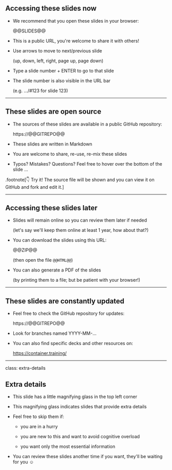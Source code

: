 ## Accessing these slides now

- We recommend that you open these slides in your browser:

  @@SLIDES@@

- This is a public URL, you're welcome to share it with others!

- Use arrows to move to next/previous slide

  (up, down, left, right, page up, page down)

- Type a slide number + ENTER to go to that slide

- The slide number is also visible in the URL bar

  (e.g. .../#123 for slide 123)

---

## These slides are open source

- The sources of these slides are available in a public GitHub repository:

  https://@@GITREPO@@

- These slides are written in Markdown

- You are welcome to share, re-use, re-mix these slides

- Typos? Mistakes? Questions? Feel free to hover over the bottom of the slide ...

.footnote[👇 Try it! The source file will be shown and you can view it on GitHub and fork and edit it.]

<!--
.lab[
```open https://@@GITREPO@@/tree/master/slides/common/about-slides.md```
]
-->

---

## Accessing these slides later

- Slides will remain online so you can review them later if needed

  (let's say we'll keep them online at least 1 year, how about that?)

- You can download the slides using this URL:

  @@ZIP@@

  (then open the file `@@HTML@@`)

- You can also generate a PDF of the slides

  (by printing them to a file; but be patient with your browser!)

---

## These slides are constantly updated

- Feel free to check the GitHub repository for updates:

  https://@@GITREPO@@

- Look for branches named YYYY-MM-...

- You can also find specific decks and other resources on:

  https://container.training/

---

class: extra-details

## Extra details

- This slide has a little magnifying glass in the top left corner

- This magnifying glass indicates slides that provide extra details

- Feel free to skip them if:

  - you are in a hurry

  - you are new to this and want to avoid cognitive overload

  - you want only the most essential information

- You can review these slides another time if you want, they'll be waiting for you ☺
